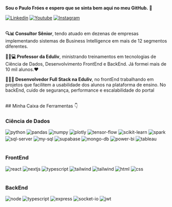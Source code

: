 <b>Sou o Paulo Fróes e espero que se sinta bem aqui no meu GitHub.</b> 👋

[![Linkedin](https://img.shields.io/badge/LinkedIn-0077B5?style=for-the-badge&logo=linkedin&logoColor=white)](https://www.linkedin.com/in/paulo-froes/)
[![Youtube](https://img.shields.io/badge/YouTube-FF0000?style=for-the-badge&logo=youtube&logoColor=white)](https://www.youtube.com/@paulofroes6217/)
[![Instagram](https://img.shields.io/badge/Instagram-E4405F?style=for-the-badge&logo=instagram&logoColor=white)](https://www.instagram.com/eupaulofroes/)
<br/>
<br/>

<p>
    <b>🔍📊 Consultor Sênior</b>, tendo atuado em dezenas de empresas implementando sistemas de Business Intelligence em mais de 12 segmentos diferentes.
</p>
<p>
    <b>👨‍🏫💻 Professor da Eduliv</b>, ministrando treinamentos em tecnologias de Ciência de Dados, Desenvolvimento FrontEnd e BackEnd. Já formei mais de 10 mil alunos.❤️
</p>
<p>
    <b>👨‍💻🌐 Desenvolvedor Full Stack na Eduliv</b>, no frontEnd trabalhando em projetos que facilitem a usabilidade dos alunos na plataforma de ensino. No backEnd, cuido de segurança, performance e escalabilidade do portal
</p>
<br/>
## Minha Caixa de Ferramentas 👇

### Ciência de Dados

<div style="display:flex; gap: 4px; flex-wrap: wrap">
    <img alt="python" src="https://img.shields.io/badge/Python-14354C?style=for-the-badge&logo=python&logoColor=white"/>
    <img alt="pandas" src="https://img.shields.io/badge/pandas-150458.svg?style=for-the-badge&logo=pandas&logoColor=white"/>
    <img alt="numpy" src="https://img.shields.io/badge/NumPy-013243.svg?style=for-the-badge&logo=NumPy&logoColor=white"/>
    <img alt="plotly" src="https://img.shields.io/badge/Plotly-3F4F75.svg?style=for-the-badge&logo=Plotly&logoColor=white"/>
    <img alt="tensor-flow" src="https://img.shields.io/badge/TensorFlow-FF6F00.svg?style=for-the-badge&logo=TensorFlow&logoColor=white"/>
    <img alt="scikit-learn" src="https://img.shields.io/badge/scikitlearn-F7931E.svg?style=for-the-badge&logo=scikit-learn&logoColor=white"/>
    <img alt="spark" src="https://img.shields.io/badge/Apache%20Spark-E25A1C.svg?style=for-the-badge&logo=Apache-Spark&logoColor=white"/>
    <img alt="sql-server" src="https://img.shields.io/badge/Microsoft%20SQL%20Server-CC2927.svg?style=for-the-badge&logo=Microsoft-SQL-Server&logoColor=white"/>
    <img alt="my-sql" src="https://img.shields.io/badge/MySQL-4479A1.svg?style=for-the-badge&logo=MySQL&logoColor=white"/>
    <img alt="supabase" src="https://img.shields.io/badge/Supabase-3FCF8E.svg?style=for-the-badge&logo=Supabase&logoColor=white"/>
    <img alt="mongo-db" src="https://img.shields.io/badge/MongoDB-47A248.svg?style=for-the-badge&logo=MongoDB&logoColor=white"/>
    <img alt="power-bi" src="https://img.shields.io/badge/Power%20BI-F2C811.svg?style=for-the-badge&logo=Power-BI&logoColor=black"/>
    <img alt="tableau" src="https://img.shields.io/badge/Tableau-E97627.svg?style=for-the-badge&logo=Tableau&logoColor=white"/>
</div>
<br>

### FrontEnd

<div style="display:flex; gap: 4px; flex-wrap: wrap">
        <img alt="react" src="https://img.shields.io/badge/React-61DAFB.svg?style=for-the-badge&logo=React&logoColor=black"/>
        <img alt="nextjs" src="https://img.shields.io/badge/Next.js-000000.svg?style=for-the-badge&logo=nextdotjs&logoColor=white"/>
        <img alt="typescript" src="https://img.shields.io/badge/TypeScript-3178C6.svg?style=for-the-badge&logo=TypeScript&logoColor=white"/>
        <img alt="tailwind" src="https://img.shields.io/badge/Tailwind%20CSS-06B6D4.svg?style=for-the-badge&logo=Tailwind-CSS&logoColor=white"/>
        <img alt="tailwind" src="https://img.shields.io/badge/styledcomponents-DB7093.svg?style=for-the-badge&logo=styled-components&logoColor=white"/>
        <img alt="html" src="https://img.shields.io/badge/HTML5-E34F26.svg?style=for-the-badge&logo=HTML5&logoColor=white"/>
        <img alt="css" src="https://img.shields.io/badge/CSS3-1572B6.svg?style=for-the-badge&logo=CSS3&logoColor=white"/>
</div>
<br>

### BackEnd

<div style="display:flex; gap: 4px; flex-wrap: wrap">
        <img alt="node" src="https://img.shields.io/badge/Node.js-339933.svg?style=for-the-badge&logo=nodedotjs&logoColor=white"/>
        <img alt="typescript" src="https://img.shields.io/badge/tsnode-3178C6.svg?style=for-the-badge&logo=ts-node&logoColor=white"/>
        <img alt="express" src="https://img.shields.io/badge/Express-000000.svg?style=for-the-badge&logo=Express&logoColor=white"/>
        <img alt="socket-io" src="https://img.shields.io/badge/Socket.io-010101.svg?style=for-the-badge&logo=socketdotio&logoColor=white"/>
        <img alt="jwt" src="https://img.shields.io/badge/JSON%20Web%20Tokens-000000.svg?style=for-the-badge&logo=JSON-Web-Tokens&logoColor=white"/>
</div>
<br>
<br>
